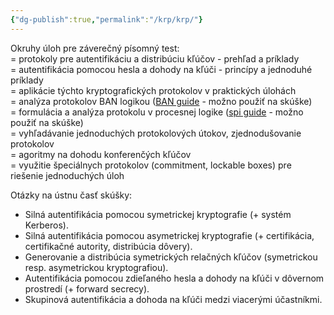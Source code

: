 ```yaml
---
{"dg-publish":true,"permalink":"/krp/krp/"}
---
```


Okruhy úloh pre záverečný písomný test:  
= protokoly pre autentifikáciu a distribúciu kľúčov - prehľad a príklady  
= autentifikácia pomocou hesla a dohody na kľúči - princípy a jednoduhé príklady  
= aplikácie týchto kryptografických protokolov v praktických úlohách  
= analýza protokolov BAN logikou ([BAN guide](https://ics.upjs.sk/~jirasek/krp/banguide.pdf) - možno použiť na skúške)  
= formulácia a analýza protokolu v procesnej logike ([spi guide](https://ics.upjs.sk/~jirasek/krp/spi.pdf) - možno použiť na skúške)  
= vyhľadávanie jednoduchých protokolových útokov, zjednodušovanie protokolov  
= agoritmy na dohodu konferenčých kľúčov  
= využitie špeciálnych protokolov (commitment, lockable boxes) pre riešenie jednoduchých úloh  
  
Otázky na ústnu časť skúšky:  
* Silná autentifikácia pomocou symetrickej kryptografie (+ systém Kerberos).  
* Silná autentifikácia pomocou asymetrickej kryptografie (+ certifikácia, certifikačné autority, distribúcia dôvery).  
* Generovanie a distribúcia symetrických relačných kľúčov (symetrickou resp. asymetrickou kryptografiou).  
* Autentifikácia pomocou zdieľaného hesla a dohody na kľúči v dôvernom prostredí (+ forward secrecy).  
* Skupinová autentifikácia a dohoda na kľúči medzi viacerými účastníkmi.

